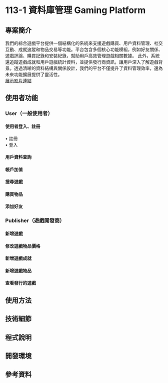 # 113-1 資料庫管理 Gaming Platform
## 專案簡介
我們的綜合遊戲平台提供一個結構化的系統來支援遊戲購買、用戶資料管理、社交互動、成就追蹤和物品交易等功能。平台包含多個核心功能模組，例如好友關係、遊戲評論、購買記錄和安裝紀錄，幫助用戶高效管理遊戲相關數據。
此外，系統還追蹤遊戲成就和用戶遊戲統計資料，並提供發行商資訊，讓用戶深入了解遊戲背景。透過清晰的資料結構與關係設計，我們的平台不僅提升了資料管理效率，還為未來功能擴展提供了靈活性。  
[展示影片連結](https://example.com/video)
## 使用者功能
### User（一般使用者）
#### 使用者登入、註冊
• 註冊  
• 登入
#### 用戶資料查詢
#### 帳戶加值
#### 搜尋遊戲
#### 購買物品
#### 添加好友
### Publisher（遊戲開發商）
#### 新增遊戲
#### 修改遊戲物品價格
#### 新增遊戲成就
#### 新增遊戲物品
#### 查看發行的遊戲
## 使用方法
## 技術細節
## 程式說明
## 開發環境
## 參考資料
